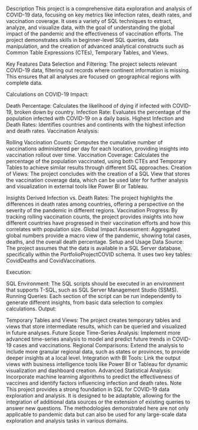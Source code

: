 Description
This project is a comprehensive data exploration and analysis of COVID-19 data, focusing on key metrics like infection rates, death rates, and vaccination coverage. It uses a variety of SQL techniques to extract, analyze, and visualize data, with the goal of understanding the global impact of the pandemic and the effectiveness of vaccination efforts. The project demonstrates skills in beginner-level SQL queries, data manipulation, and the creation of advanced analytical constructs such as Common Table Expressions (CTEs), Temporary Tables, and Views.

Key Features
Data Selection and Filtering: The project selects relevant COVID-19 data, filtering out records where continent information is missing. This ensures that all analyses are focused on geographical regions with complete data.

Calculations on COVID-19 Impact:

Death Percentage: Calculates the likelihood of dying if infected with COVID-19, broken down by country.
Infection Rate: Evaluates the percentage of the population infected with COVID-19 on a daily basis.
Highest Infection and Death Rates: Identifies countries and continents with the highest infection and death rates.
Vaccination Analysis:

Rolling Vaccination Counts: Computes the cumulative number of vaccinations administered per day for each location, providing insights into vaccination rollout over time.
Vaccination Coverage: Calculates the percentage of the population vaccinated, using both CTEs and Temporary Tables to achieve similar results through different SQL approaches.
Creation of Views: The project concludes with the creation of a SQL View that stores the vaccination coverage data, which can be used later for further analysis and visualization in external tools like Power BI or Tableau.

Insights Derived
Infection vs. Death Rates: The project highlights the differences in death rates among countries, offering a perspective on the severity of the pandemic in different regions.
Vaccination Progress: By tracking rolling vaccination counts, the project provides insights into how different countries have progressed in their vaccination efforts and how this correlates with population size.
Global Impact Assessment: Aggregated global numbers provide a macro view of the pandemic, showing total cases, deaths, and the overall death percentage.
Setup and Usage
Data Source: The project assumes that the data is available in a SQL Server database, specifically within the PortfolioProjectCOVID schema. It uses two key tables: CovidDeaths and CovidVaccinations.

Execution:

SQL Environment: The SQL scripts should be executed in an environment that supports T-SQL, such as SQL Server Management Studio (SSMS).
Running Queries: Each section of the script can be run independently to generate different insights, from basic data selection to complex calculations.
Output:

Temporary Tables and Views: The project creates temporary tables and views that store intermediate results, which can be queried and visualized in future analyses.
Future Scope
Time-Series Analysis: Implement more advanced time-series analysis to model and predict future trends in COVID-19 cases and vaccinations.
Regional Comparisons: Extend the analysis to include more granular regional data, such as states or provinces, to provide deeper insights at a local level.
Integration with BI Tools: Link the output views with business intelligence tools like Power BI or Tableau for dynamic visualization and dashboard creation.
Advanced Statistical Analysis: Incorporate machine learning algorithms to predict the effectiveness of vaccines and identify factors influencing infection and death rates.
Note
This project provides a strong foundation in SQL for COVID-19 data exploration and analysis. It is designed to be adaptable, allowing for the integration of additional data sources or the extension of existing queries to answer new questions. The methodologies demonstrated here are not only applicable to pandemic data but can also be used for any large-scale data exploration and analysis tasks in various domains.
